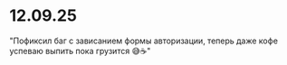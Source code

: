 # 12.09.25

"Пофиксил баг с зависанием формы авторизации, теперь даже кофе успеваю выпить пока грузится 😅☕"
